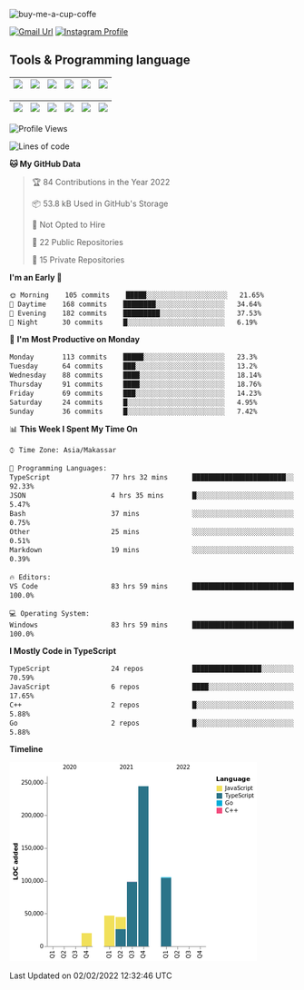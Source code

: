 
![buy-me-a-cup-coffe](https://www.buymeacoffee.com/assets/img/guidelines/download-assets-sm-1.svg)

[![Gmail Url](https://img.shields.io/twitter/url?label=aaulia.raahman@gmail.com&logo=gmail&style=social&url=http%3A%2F%2Fmailto%3Acontact.aaulia.raahman@gmail.com)](mailto:aaulia.raahman@gmail.com) [![Instagram Profile](https://img.shields.io/twitter/url?label=auliyrhman&logo=instagram&style=social&url=https://www.instagram.com/auliyrhman/)](https://www.instagram.com/auliyrhman)

## Tools & Programming language

| [<img src="https://upload.wikimedia.org/wikipedia/commons/4/4c/Typescript_logo_2020.svg" width="50">]() | [<img src="https://cdn.svgporn.com/logos/javascript.svg" width="50">]() | [<img src="https://cdn.svgporn.com/logos/mysql.svg" width="50">]() | <img src="https://cdn.svgporn.com/logos/firebase.svg" width="50"/> | <img src="https://cdn.svgporn.com/logos/mongodb.svg" width="50"/> | <img src="https://cdn.worldvectorlogo.com/logos/c.svg" width="50"/> |
| ------------------------------------------------------------------------------------------------------- | ----------------------------------------------------------------------- | --------------------------------------------------------------------------------------------- | ------------------------------------------------------------------ | ----------------------------------------------------------- | ------------------------------------------------------------------ |

| [<img src="https://www.svgrepo.com/show/306460/nestjs.svg" width="50">]() | [<img src="https://camo.githubusercontent.com/8ac3f7b51de4853384673841868d1c6eb9de77c3b44a891dc53ff9ec27457d3f/68747470733a2f2f636e63662d6272616e64696e672e6e65746c6966792e6170702f696d672f70726f6a656374732f677270632f686f72697a6f6e74616c2f636f6c6f722f677270632d686f72697a6f6e74616c2d636f6c6f722e737667" width="50">]() | [<img src="https://upload.wikimedia.org/wikipedia/commons/8/8e/Nextjs-logo.svg" width="50">]() | [<img src="https://upload.wikimedia.org/wikipedia/commons/a/a7/React-icon.svg" width="50">]() |  [<img src="https://upload.wikimedia.org/wikipedia/commons/d/d9/Node.js_logo.svg" width="50">]() | [<img src="https://cdn.svgporn.com/logos/express.svg" width="50">]() |
| ---------------------------------------------------------------------------------------------- | --------------------------------------------------------------------------------------------------------------------------------------------------------------------------------------------------------------------------------------------------------------------------------------------------------------------------- | ------------------------------------------------------------------------- | ------------------------------------------------------------------- | ------------------------------------------------------------------- | ------------------------------------------------------------------- |


<!--
**aulyarahman/aulyarahman** is a ✨ _special_ ✨ repository because its `README.md` (this file) appears on your GitHub profile.

Here are some ideas to get you started:

- 🔭 I’m currently working on ...
- 🌱 I’m currently learning ...
- 👯 I’m looking to collaborate on ...
- 🤔 I’m looking for help with ...
- 💬 Ask me about ...
- 📫 How to reach me: ...
- 😄 Pronouns: ...
- ⚡ Fun fact: ...
-->

<!--START_SECTION:waka-->
![Profile Views](http://img.shields.io/badge/Profile%20Views-10-blue)

![Lines of code](https://img.shields.io/badge/From%20Hello%20World%20I%27ve%20Written-560%20Thousand%20lines%20of%20code-blue)

**🐱 My GitHub Data** 

> 🏆 84 Contributions in the Year 2022
 > 
> 📦 53.8 kB Used in GitHub's Storage 
 > 
> 🚫 Not Opted to Hire
 > 
> 📜 22 Public Repositories 
 > 
> 🔑 15 Private Repositories  
 > 
**I'm an Early 🐤** 

```text
🌞 Morning    105 commits    █████░░░░░░░░░░░░░░░░░░░░   21.65% 
🌆 Daytime    168 commits    ████████░░░░░░░░░░░░░░░░░   34.64% 
🌃 Evening    182 commits    █████████░░░░░░░░░░░░░░░░   37.53% 
🌙 Night      30 commits     █░░░░░░░░░░░░░░░░░░░░░░░░   6.19%

```
📅 **I'm Most Productive on Monday** 

```text
Monday       113 commits    █████░░░░░░░░░░░░░░░░░░░░   23.3% 
Tuesday      64 commits     ███░░░░░░░░░░░░░░░░░░░░░░   13.2% 
Wednesday    88 commits     ████░░░░░░░░░░░░░░░░░░░░░   18.14% 
Thursday     91 commits     ████░░░░░░░░░░░░░░░░░░░░░   18.76% 
Friday       69 commits     ███░░░░░░░░░░░░░░░░░░░░░░   14.23% 
Saturday     24 commits     █░░░░░░░░░░░░░░░░░░░░░░░░   4.95% 
Sunday       36 commits     █░░░░░░░░░░░░░░░░░░░░░░░░   7.42%

```


📊 **This Week I Spent My Time On** 

```text
⌚︎ Time Zone: Asia/Makassar

💬 Programming Languages: 
TypeScript               77 hrs 32 mins      ███████████████████████░░   92.33% 
JSON                     4 hrs 35 mins       █░░░░░░░░░░░░░░░░░░░░░░░░   5.47% 
Bash                     37 mins             ░░░░░░░░░░░░░░░░░░░░░░░░░   0.75% 
Other                    25 mins             ░░░░░░░░░░░░░░░░░░░░░░░░░   0.51% 
Markdown                 19 mins             ░░░░░░░░░░░░░░░░░░░░░░░░░   0.39%

🔥 Editors: 
VS Code                  83 hrs 59 mins      █████████████████████████   100.0%

💻 Operating System: 
Windows                  83 hrs 59 mins      █████████████████████████   100.0%

```

**I Mostly Code in TypeScript** 

```text
TypeScript               24 repos            █████████████████░░░░░░░░   70.59% 
JavaScript               6 repos             ████░░░░░░░░░░░░░░░░░░░░░   17.65% 
C++                      2 repos             █░░░░░░░░░░░░░░░░░░░░░░░░   5.88% 
Go                       2 repos             █░░░░░░░░░░░░░░░░░░░░░░░░   5.88%

```


**Timeline**

![Chart not found](https://raw.githubusercontent.com/aulyarahman/aulyarahman/main/charts/bar_graph.png) 


 Last Updated on 02/02/2022 12:32:46 UTC
<!--END_SECTION:waka-->
